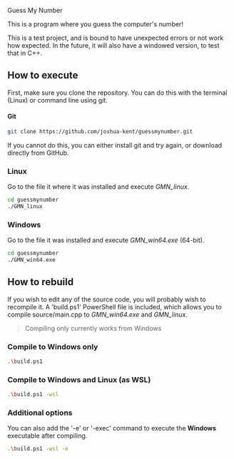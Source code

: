 Guess My Number


This is a program where you guess the computer's number!

This is a test project, and is bound to have unexpected errors
or not work how expected. In the future, it will also have a
windowed version, to test that in C++.

## How to execute

First, make sure you clone the repository. You can do this with
the terminal (Linux) or command line using git.

#### Git

```bash
git clone https://github.com/joshua-kent/guessmynumber.git
```

If you cannot do this, you can either install git and try again,
or download directly from GitHub.

### Linux

Go to the file it where it was installed and execute *GMN_linux*.

```bash
cd guessmynumber
./GMN_linux
```

### Windows

Go to the file it was installed and execute *GMN_win64.exe* (64-bit).

```bash
cd guessmynumber
./GMN_win64.exe
```

## How to rebuild

If you wish to edit any of the source code, you will probably wish
to recompile it. A 'build.ps1' PowerShell file is included, which
allows you to compile source/main.cpp to *GMN_win64.exe* and
*GMN_linux*.


> Compiling only currently works from Windows

### Compile to Windows only

```bash
.\build.ps1
```

### Compile to Windows and Linux (as WSL)

```bash
.\build.ps1 -wsl
```

### Additional options

You can also add the '-e' or '-exec' command to execute the **Windows**
executable after compiling.

```bash
.\build.ps1 -wsl -e
```
